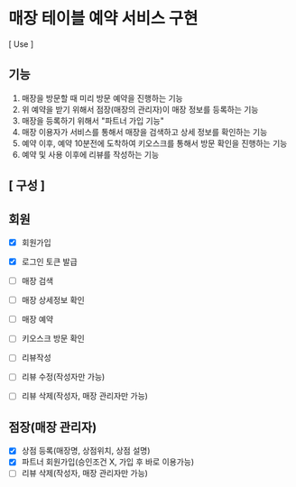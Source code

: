 # 매장 테이블 예약 서비스 구현

[ Use ]


## 기능
1. 매장을 방문할 때 미리 방문 예약을 진행하는 기능
2. 위 예약을 받기 위해서 점장(매장의 관리자)이 매장 정보를 등록하는 기능
3. 매장을 등록하기 위해서 "파트너 가입 기능"
4. 매장 이용자가 서비스를 통해서 매장을 검색하고 상세 정보를 확인하는 기능
5. 예약 이후, 예약 10분전에 도착하여 키오스크를 통해서 방문 확인을 진행하는 기능
6. 예약 및 사용 이후에 리뷰를 작성하는 기능

## [ 구성 ]
## 회원
- [X] 회원가입
- [X] 로그인 토큰 발급
- [ ] 매장 검색
- [ ] 매장 상세정보 확인
- [ ] 매장 예약
- [ ] 키오스크 방문 확인
- [ ] 리뷰작성
- [ ] 리뷰 수정(작성자만 가능)
- [ ] 리뷰 삭제(작성자, 매장 관리자만 가능)





## 점장(매장 관리자)
- [X] 상점 등록(매장명, 상점위치, 상점 설명)
- [X] 파트너 회원가입(승인조건 X, 가입 후 바로 이용가능)
- [ ] 리뷰 삭제(작성자, 매장 관리자만 가능)
